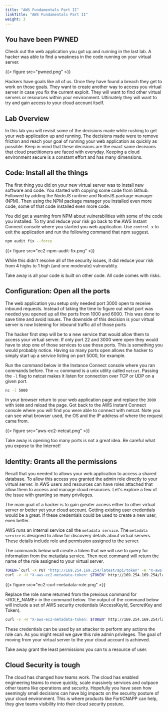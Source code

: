 ```yaml
---
title: "AWS Fundamentals Part II"
linkTitle: "AWS Fundamentals Part II"
weight: 3
---
```


## You have been PWNED

Check out the web application you got up and running in the last lab. A hacker was able to find a weakness in the code running on your virtual server.

{{< figure src="pwned.png" >}}

Hackers have goals like all of us.  Once they have found a breach they get to work on those goals. They want to create another way to access you virtual server in case you fix the current exploit. They will want to find other virtual servers or resources within your environment.  Ultimately they will want to try and gain access to your cloud account itself.

## Lab Overview

In this lab you will revisit some of the decisions made while rushing to get your web application up and running.  The decisions made were to remove friction and reach your goal of running your web application as quickly as possible. Keep in mind that these decisions are the exact same decisions that cloud practitioners are faced with everyday.  Keeping a cloud environment secure is a constant effort and has many dimensions.

## Code: Install all the things

The first thing you did on your new virtual server was to install new software and code.  You started with copying some code from Github.  Followed by adding the NodeJS runtime and NodeJS package manager (NPM).  Then using the NPM package manager you installed even more code, some of that code installed even more code. 

You did get a warning from NPM about vulnerabilities with some of the code you installed.  To try and reduce your risk go back to the AWS Instant Connect console where you started you web application.  Use `control x` to exit the application and run the following command that npm suggest.

```bash
npm audit fix --force
```

{{< figure src="ec2-npm-audit-fix.png" >}}

While this didn't resolve all of the security issues, it did reduce your risk from 4 highs to 1 high (and one moderate) vulnerablity.

Take away is all your code is built on other code. All code comes with risks.

## Configuration: Open all the ports

The web application you setup only needed port 3000 open to receive inbound requests.  Instead of taking the time to figure out what port was needed you opened up all the ports from 1000 and 6000.  This was done to save time and avoid issues. The downside of this decision is your virtual server is now listening for inbound traffic all of those ports  

The hacker first step will be to a new service that would allow them to access your virtual server.  If only port 22 and 3000 were open they would have to stop one of those services to use those ports.  This is something you would probably notice.  Having so many ports open allows the hacker to simply start up a service listing on port 5000, for example.

Run the command below in the Instance Connect console where you ran commands before. The `nc` command is a unix utility called `netcat`. Passing the `-l` flag to netcat makes it listen for connection over TCP or UDP on a given port.

```bash
nc -l 5000
```
In your browser return to your web application page and replace the `3000` with `5000` and reload the page.  Got back to the AWS Instant Connect console where you will find you were able to connect with netcat.  Note you can see what browser used, the OS and the IP address of where the request came from.

{{< figure src="aws-ec2-netcat.png" >}}

Take away is opening too many ports is not a great idea.  Be careful what you expose to the Internet!

## Identity: Grants all the permissions

Recall that you needed to allows your web application to access a shared database.  To allow this access you granted the admin role directly to your virtual server.  In AWS users and resources can have roles attached that allow them to access and manage cloud resources.  Let's explore a few of the issue with granting so many privileges.  

The main goal of a hacker is to gain greater access either to other virtual server or better yet your cloud account. Getting existing user credentials would be a great. If these credentials could be used to create a new user, even better.

AWS runs an internal service call the `metadata service`. The `metadata service` is designed to allow for discovery details about virtual servers.  These details include role and permission assigned to the server.

The commands below will create a token that we will use to query for information from the metadata service. Then next command will return the name of the role assigned to your virtual server.

```bash
TOKEN=`curl -X PUT "http://169.254.169.254/latest/api/token" -H "X-aws-ec2-metadata-token-ttl-seconds: 21600"`
curl -v -H "X-aws-ec2-metadata-token: $TOKEN" http://169.254.169.254/latest/meta-data/iam/security-credentials/; echo ""
```

{{< figure src="ec2-curl-metadata-role.png" >}}

Replace the role name returned from the previous command for <ROLE_NAME> in the command below.  The output of the command below will include a set of AWS security credentials (AccessKeyId, SercretKey and Token). 

```bash
curl -v -H "X-aws-ec2-metadata-token: $TOKEN" http://169.254.169.254/latest/meta-data/iam/security-credentials/<ROLE_NAME>
```

These credentials can be used by an attacker to perform any actions the role can.  As you might recall we gave this role admin privileges.  The goal of moving from your virtual server to the your cloud account is achieved.

Take away grant the least permissions you can to a resource of user.

## Cloud Security is tough

The cloud has changed how teams work.  The cloud has enabled engineering teams to move quickly, scale massively services and outpace other teams like operations and security. Hopefully you have seen how seemingly small decisions can have big impacts on the security posture of your cloud environment. This is where products like FortiCNAPP can help, they give teams visibility into their cloud security posture.